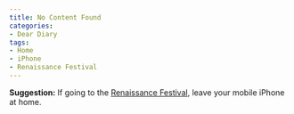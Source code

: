 ```yaml
---
title: No Content Found
categories:
- Dear Diary
tags:
- Home
- iPhone
- Renaissance Festival
---
```


**Suggestion:** If going to the [Renaissance Festival](http://www.renaissancefest.com/MRF/), leave your mobile iPhone at home.
